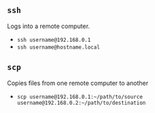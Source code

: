 ## `ssh`

Logs into a remote computer.

* `ssh username@192.168.0.1`
* `ssh username@hostname.local`

## `scp`

Copies files from one remote computer to another

* `scp username@192.168.0.1:~/path/to/source username@192.168.0.2:~/path/to/destination`